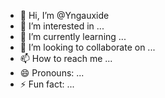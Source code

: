 - 👋 Hi, I’m @Yngauxide
- 👀 I’m interested in ...
- 🌱 I’m currently learning ...
- 💞️ I’m looking to collaborate on ...
- 📫 How to reach me ...
- 😄 Pronouns: ...
- ⚡ Fun fact: ...

<!---
Yngauxide/Yngauxide is a ✨ special ✨ repository because its `README.md` (this file) appears on your GitHub profile.
You can click the Preview link to take a look at your changes.
--->
